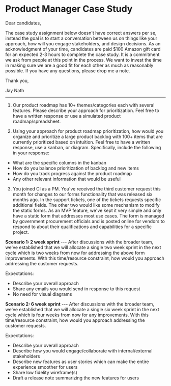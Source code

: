 # Product Manager Case Study

Dear candidates,

The case study assignment below doesn't have correct answers per se, instead the goal is to start a conversation between us on things like your approach, how will you engage stakeholders, and design decisions. As an acknowledgment of your time, candidates are paid $100 Amazon gift card for an expected 2-3 hours to complete the case study. It is a commitment we ask from people at this point in the process. We want to invest the time in making sure we are a good fit for each other as much as reasonably possible. If you have any questions, please drop me a note.

Thank you,

Jay Nath

---

1.  Our product roadmap has 10+ themes/categories each with several features. Please describe your approach for prioritization. Feel free to have a written response or use a simulated product roadmap/spreadsheet.

2.  Using your approach for product roadmap prioritization, how would you organize and prioritize a large product backlog with 100+ items that are currently prioritized based on intuition. Feel free to have a written response, use a kanban, or diagram. Specifically, include the following in your response:

* What are the specific columns in the kanban
* How do you balance prioritization of backlog and new items
* How do you track progress against the product roadmap
* Any other relevant information that would be useful

3.  You joined CI as a PM. You've received the third customer request this month for changes to our forms functionality that was released six months ago. In the support tickets, one of the tickets requests specific additional fields. The other two would like some mechanism to modify the static forms. As an MVP feature, we've kept it very simple and only have a static form that addresses most use cases. The form is managed by government procurement officials and is posted online for vendors to respond to about their qualifications and capabilities for a specific project.

**Scenario 1: 2 week sprint** --- After discussions with the broader team, we've established that we will allocate a single two week sprint in the next cycle which is two weeks from now for addressing the above form improvements. With this time/resource constraint, how would you approach addressing the customer requests.

Expectations:

* Describe your overall approach
* Share any emails you would send in response to this request  
* No need for visual diagrams

**Scenario 2: 6 week sprint** --- After discussions with the broader team, we've established that we will allocate a single six week sprint in the next cycle which is four weeks from now for any improvements. With this time/resource constraint, how would you approach addressing the customer requests.

Expectations:

* Describe your overall approach
* Describe how you would engage/collaborate with internal/external stakeholders
* Describe new features as user stories which can make the entire experience smoother for users
* Share low fidelity wireframe(s)
* Draft a release note summarizing the new features for users
